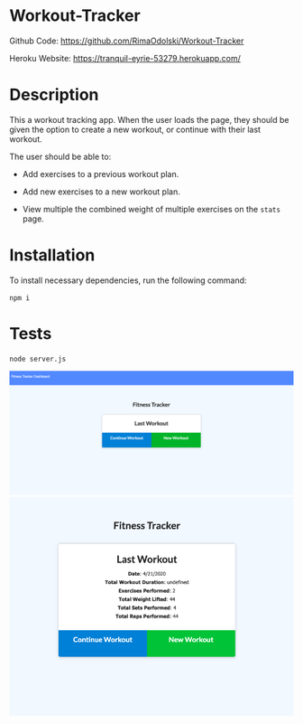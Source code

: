 # Workout-Tracker

Github Code: https://github.com/RimaOdolski/Workout-Tracker

Heroku Website: https://tranquil-eyrie-53279.herokuapp.com/

# Description 

This a workout tracking app. When the user loads the page, they should be given the option to create a new workout, or continue with their last workout.

The user should be able to:

  * Add exercises to a previous workout plan.

  * Add new exercises to a new workout plan.

  * View multiple the combined weight of multiple exercises on the `stats` page.

  # Installation 
  To install necessary dependencies, run the following command:
  ```
  npm i
  ```

  # Tests
  ```
  node server.js
  ```

   ![Snippet](Develop/public/Snippet.png)
    ![Snippet](Develop/public/snippet2.png)

